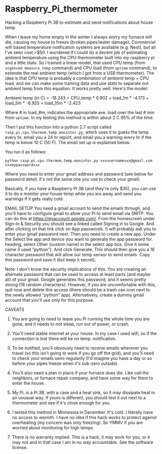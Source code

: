 # Raspberry_Pi_thermometer
Hacking a Raspberry Pi 3B to estimate and send notifications about house temp

When I leave my home empty in the winter I always worry my furnace will die, causing my house to freeze (broken pipes/water damage). Commercial wifi based temperature notification systems are available (e.g. Nest), but all I've seen cost >$50. I wondered if I could do a decent job of estimating ambient temperature using the CPU thermometer built into my raspberry pi and a little stats.  So I trained a linear model, that used CPU temp (from `vcgencmd measure_temp` command) and CPU load (from `uptime` command), to estimate the real ambient temp (which I got from a USB thermometer).  The idea is that CPU temp is probably a combination of ambient temp + CPU load, and we can make some training data and use stats to separate out ambient temp from this equation.  It works pretty well.  Here's the model:

Ambient temp (in C) = -18.243 + CPU_temp * 0.902 + load_1m * -4.173 + load_5m * -6.925 + load_15m * -2.423 

Where # in load_#m, indicates the appropriate ave. load over the last # min from `uptime`. In my testing this method is within about 2 C 95% of the time.

Then I put this function into a python 2.7 script called `rasp.pi.cpu.thermom.temp.monintor.py`, which uses it to guess the temp every hr, email you a 24 hr report, and email you a warning every hr if the temp is below 10 C (50 F). The email set up is explained below.

You run it as follows:

`python rasp.pi.cpu.thermom.temp.monintor.py xxxusernamexxx@gmail.com xxxmypasswordxxx`

Where you need to enter your gmail address and password (see below for password detail, it's not the same one you use to check your gmail)

Basically, if you have a Raspberry Pi 3B (and they're only $35), you can use it to do a monitor your house temp while you are away and send you warnings if it gets really cold. 

EMAIL SETUP
You need a gmail account to send the emails through, and you'll have to configure gmail to allow your Pi to send email via SMTP. You can do this at https://myaccount.google.com/. From the homescreen under Sign-in & Security you should see a linked called Signing in to Google. And after clicking on that link click on App passwords. It will probably ask you to enter your gmail password next. Then you need to create a new app. Under the Select the app and device you want to generate the app password for. heading, select Other (custom name) in the select app box. Give it some name (I used "python"). And click Generate. This should then give you a 16 character password that will allow our temp sensor to send emails. Copy this password and save it (but keep it secret).

Note: I don't know the security implications of this. You are creating an alternate password that can be used to access at least parts (and maybe all) of your gmail. Google generates this password, and it seems pretty strong (16 random characters). However, if you are uncomfortable with this, quit now and delete this access (there should be a trash can icon next to the newly allowed "python" app). Alternatively, create a dummy gmail account that you'll use only for this purpose.


CAVEATS

1) You are going to need to leave you Pi running the whole time you are gone, and it needs to not sleep, run out of power, or crash. 

2) You'll need stable internet at your house. In my case I used wifi, so if the connection is lost there will be no temp. notification. 

3) To be notified, you'll obviously need to receive emails wherever you travel (so this isn't going to work if you go off the grid), and you'll need to check your emails semi-regularily (I'd imagine you have a day or so before your pipes freeze when it's sub-zero outside). 

4) You'll also need a plan in place if your furnace does die. Like call the neighbors, or furnace repair company, and have some way for them to enter the house. 

5) My Pi, is a Pi 3B, with a case and a heat sink, so it may dissipate heat in an unusual way. If yours is different, you should test it out next to a thermometer and see if it's close enough for you.

7) I tested this method in Minnesota in December. It's cold. I literally have no access to warmth. I have no idea if this hack works to protect against overheating (my concern was only freezing). So YMMV if you are worried about monitoring for high temps.

6) There is no warranty implied. This is a hack, it may work for you, or it may not and in that case I am in no way accountable. See the software license.
